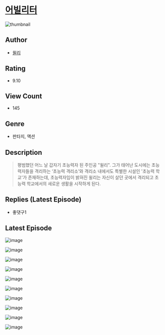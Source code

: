 # [어빌리터](https://comic.naver.com/challenge/list?titleId=810156)
![thumbnail](https://image-comic.pstatic.net/user_contents_data/challenge_comic/2023/05/23/351602/upload_7306017491995605303_480x623.jpeg)

## Author
- [윌리](https://comic.naver.com/artistTitle?id=351602)

## Rating
- 9.10

## View Count
- 145

## Genre
- 판타지, 액션

## Description
> 평범했던 어느 날 갑자기 초능력자 된 주인공 "윌리". 그가 태어난 도시에는 초능력자들을 격리하는 ‘초능력 격리소’와 격리소 내에서도 특별한 시설인 '초능력 학교'가 존재하는데, 초능력자임이 밝혀진 윌리는 자신이 살던 곳에서 격리되고 초능력 학교에서의 새로운 생활을 시작하게 된다.

## Replies (Latest Episode)
- 좋댓구1

## Latest Episode
![image](https://image-comic.pstatic.net/user_contents_data/challenge_comic/2023/05/23/351602/upload_4050814568882319459.jpeg)

![image](https://image-comic.pstatic.net/user_contents_data/challenge_comic/2023/05/23/351602/upload_7148679796868933173.jpeg)

![image](https://image-comic.pstatic.net/user_contents_data/challenge_comic/2023/05/23/351602/upload_3544669564400330084.jpeg)

![image](https://image-comic.pstatic.net/user_contents_data/challenge_comic/2023/05/23/351602/upload_3702862018906241077.jpeg)

![image](https://image-comic.pstatic.net/user_contents_data/challenge_comic/2023/05/23/351602/upload_3991932207126164024.jpeg)

![image](https://image-comic.pstatic.net/user_contents_data/challenge_comic/2023/05/23/351602/upload_7220787959161172068.jpeg)

![image](https://image-comic.pstatic.net/user_contents_data/challenge_comic/2023/05/23/351602/upload_3545799879415707749.jpeg)

![image](https://image-comic.pstatic.net/user_contents_data/challenge_comic/2023/05/23/351602/upload_3833470605041154105.jpeg)

![image](https://image-comic.pstatic.net/user_contents_data/challenge_comic/2023/05/23/351602/upload_3834306430672318561.jpeg)

![image](https://image-comic.pstatic.net/user_contents_data/challenge_comic/2023/05/23/351602/upload_3846463735773476921.jpeg)
